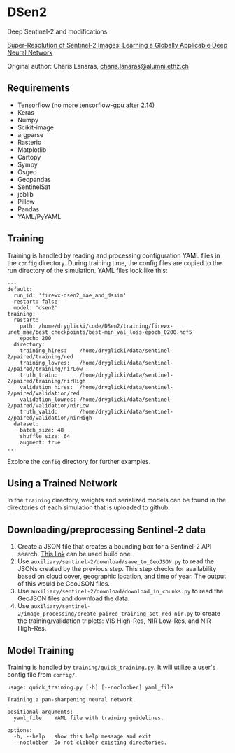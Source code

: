 # DSen2
Deep Sentinel-2 and modifications

[Super-Resolution of Sentinel-2 Images: Learning a Globally Applicable Deep Neural Network](https://arxiv.org/abs/1803.04271)

Original author: Charis Lanaras, charis.lanaras@alumni.ethz.ch

## Requirements

- Tensorflow (no more tensorflow-gpu after 2.14)
- Keras
- Numpy
- Scikit-image
- argparse
- Rasterio
- Matplotlib
- Cartopy
- Sympy
- Osgeo
- Geopandas
- SentinelSat
- joblib
- Pillow
- Pandas
- YAML/PyYAML

## Training

Training is handled by reading and processing configuration YAML files in the `config` directory. During training time, the config files are copied to the run directory of the simulation. YAML files look like this:

```
---
default:
  run_id: 'firewx-dsen2_mae_and_dssim'
  restart: false
  model: 'dsen2'
training:
  restart:
    path: /home/dryglicki/code/DSen2/training/firewx-unet_mae/best_checkpoints/best-min_val_loss-epoch_0200.hdf5
    epoch: 200
  directory:
    training_hires:    /home/dryglicki/data/sentinel-2/paired/training/red
    training_lowres:   /home/dryglicki/data/sentinel-2/paired/training/nirLow
    truth_train:       /home/dryglicki/data/sentinel-2/paired/training/nirHigh
    validation_hires:  /home/dryglicki/data/sentinel-2/paired/validation/red
    validation_lowres: /home/dryglicki/data/sentinel-2/paired/validation/nirLow
    truth_valid:       /home/dryglicki/data/sentinel-2/paired/validation/nirHigh
  dataset:
    batch_size: 48
    shuffle_size: 64
    augment: true
...
```

Explore the `config` directory for further examples.

## Using a Trained Network

In the `training` directory, weights and serialized models can be found in the directories of each simulation that is uploaded to github.

## Downloading/preprocessing Sentinel-2 data
1. Create a JSON file that creates a bounding box for a Sentinel-2 API search. [This link](https://geojson.io) can be used build one.
2. Use `auxiliary/sentinel-2/download/save_to_GeoJSON.py` to read the JSONs created by the previous step. This step checks for availability based on cloud cover, geographic location,
and time of year. The output of this would be GeoJSON files.
3. Use `auxiliary/sentinel-2/download/download_in_chunks.py` to read the GeoJSON files and download the data.
4. Use `auxiliary/sentinel-2/image_processing/create_paired_training_set_red-nir.py` to create the training/validation triplets: VIS High-Res, NIR Low-Res, and NIR High-Res.

## Model Training

Training is handled by `training/quick_training.py`. It will utilize a user's config file from `config/`.
```
usage: quick_training.py [-h] [--noclobber] yaml_file

Training a pan-sharpening neural network.

positional arguments:
  yaml_file    YAML file with training guidelines.

options:
  -h, --help   show this help message and exit
  --noclobber  Do not clobber existing directories.
```
